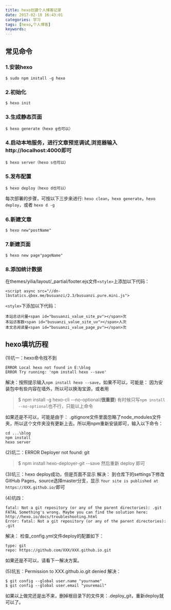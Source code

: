 ```yaml
---
title: hexo创建个人博客记录
date: 2017-02-18 16:43:01
categories: 学习
tags: [hexo,个人博客]
keywords: 
---
```


## 常见命令
###  1.安装hexo
``` 
$ sudo npm install -g hexo
```

<!--more-->
###  2.初始化
``` 
$ hexo init
```

###  3.生成静态页面
``` 
$ hexo generate（hexo g也可以）
```

###  4.启动本地服务，进行文章预览调试,浏览器输入http://localhost:4000即可
``` 
$ hexo server（hexo s也可以）
```

###  5.发布配置
``` 
$ hexo deploy（hexo d也可以）
```

每次部署的步骤，可按以下三步来进行: `hexo clean`，`hexo generate`，`hexo deploy`，或者 `hexo d -g`

###  6.新建文章
``` 
$ hexo new"postName" 
```

###  7.新建页面
``` 
$ hexo new page"pageName" 
```

### 8.添加统计数据
在themes/yilia/layout/_partial/footer.ejs文件`<style>`上添加以下代码：
```
<script async src="//dn-lbstatics.qbox.me/busuanzi/2.3/busuanzi.pure.mini.js">
```

`<style>`下添加以下代码：
```
本站总访问量<span id="busuanzi_value_site_pv"></span>次
本站访客数<span id="busuanzi_value_site_uv"></span>人次
本文总阅读量<span id="busuanzi_value_page_pv"></span>次
```

## hexo填坑历程
(1)坑一：hexo命令找不到
```
ERROR Local hexo not found in E:\blog
ERROR Try running: 'npm install hexo --save'
```

解决：按照提示输入`npm install hexo --save`，如果不可以，可能是：
因为安装包中有些内容在墙外，所以可以换淘宝源，或者用
> $ npm install -g hexo-cli --no-optional(**很重要**)
有时候只写`npm install --no-optional`也不行，只能以上命令

如果还是不可以，可能是由于：
.gitignore文件里面忽略了node_modules文件夹，所以这个文件夹没有更新上去。所以用npm重新安装即可，输入以下命令：
```
cd ...\blog
npm install
hexo server
```

(2)坑二：ERROR Deployer not found: git
> $ npm install hexo-deployer-git --save 
然后重新 deploy 即可

(3)坑三：hexo deploy成功，但是页面不显示
解决：
到仓库下的settings下修改GitHub Pages，source选择master分支，显示 `Your site is published at https://XXX.github.io/`即可

(4)坑四：
```
fatal: Not a git repository (or any of the parent directories): .git
FATAL Something's wrong. Maybe you can find the solution here: http://hexo.io/docs/troubleshooting.html
Error: fatal: Not a git repository (or any of the parent directories): .git
```

解决：
检查_config.yml文件deploy的配置如下：
```
type: git
repo: https://github.com/XXX/XXX.github.io.git
```

如果还是不可以，请看下一解决方案。

(5)坑五：Permission to  XXX.github.io.git denied 
解决：
```
$ git config --global user.name "yourname"
$ git config --global user.email "youremail"
```

如果以上做完还是出不来，删掉根目录下的文件夹：.deploy_git，重新deploy就可以了。 
